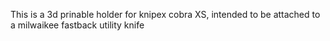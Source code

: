 This is a 3d prinable holder for knipex cobra XS, intended to be attached to  a milwaikee fastback utility knife
